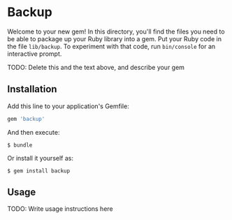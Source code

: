 # Backup

Welcome to your new gem! In this directory, you'll find the files you need to be able to package up your Ruby library into a gem. Put your Ruby code in the file `lib/backup`. To experiment with that code, run `bin/console` for an interactive prompt.

TODO: Delete this and the text above, and describe your gem

## Installation

Add this line to your application's Gemfile:

```ruby
gem 'backup'
```

And then execute:

    $ bundle

Or install it yourself as:

    $ gem install backup

## Usage

TODO: Write usage instructions here
